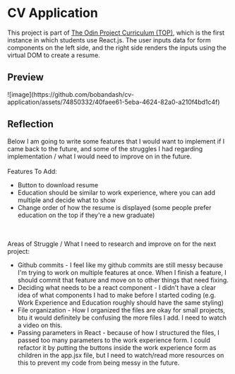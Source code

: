 <h1>CV Application</h1>

This project is part of <a href = "https://www.theodinproject.com/lessons/node-path-react-new-cv-application" target = "_blank">The Odin Project Curriculum (TOP)</a>, which is the first instance in which students use React.js. The user inputs data for form components on the left side, and the right side renders the inputs using the virtual DOM to create a resume.

<h2>Preview</h2>
![image](https://github.com/bobandash/cv-application/assets/74850332/40faee61-5eba-4624-82a0-a210f4bd1c4f)

<h2>Reflection</h2>
Below I am going to write some features that I would want to implement if I came back to the future, and some of the struggles I had regarding implementation / what I would need to improve on in the future.
<br>
<br>
Features To Add:
<ul>
  <li>Button to download resume</li>
  <li>Education should be similar to work experience, where you can add multiple and decide what to show</li>
  <li>Change order of how the resume is displayed (some people prefer education on the top if they're a new graduate)</li>
</ul>
<br><br>
Areas of Struggle / What I need to research and improve on for the next project:
<ul>
  <li>Github commits - I feel like my github commits are still messy because I'm trying to work on multiple features at once. When I finish a feature, I should commit that feature and move on to other things that need fixing.</li>
  <li>Deciding what needs to be a react component - I didn't have a clear idea of what components I had to make before I started coding (e.g. Work Experience and Education roughly should have the same styling)</li>
  <li>File organization - How I organized the files are okay for small projects, btu it would definitely be confusing the more files I add. I need to watch a video on this.</li>
  <li>Passing parameters in React - because of how I structured the files, I passed too many parameters to the work experience form. I could refactor it by putting the buttons inside the work experience form as children in the app.jsx file, but I need to watch/read more resources on this to prevent my code from being messy in the future.</li>
</ul>




